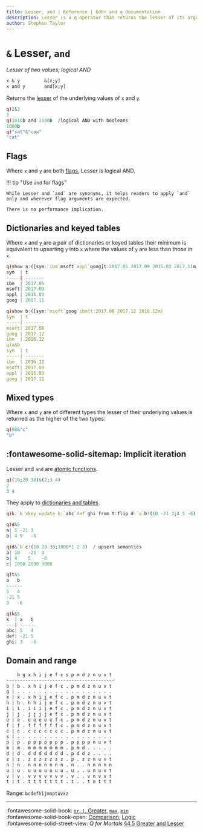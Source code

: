 ```yaml
---
title: Lesser, and | Reference | kdb+ and q documentation
description: Lesser is a q operator that returns the lesser of its arguments. and is a q keyword that performs a logical AND.
author: Stephen Taylor
---
```

# `&` Lesser, `and`




_Lesser of two values; logical AND_

```txt
x & y         &[x;y]
x and y       and[x;y]
```

Returns the [lesser](../basics/comparison.md) of the underlying values of `x` and `y`.

```q
q)2&3
2
q)1010b and 1100b  /logical AND with booleans
1000b
q)"sat"&"cow"
"cat"
```


## Flags

Where `x` and `y` are both [flags](../basics/glossary.md#flag), Lesser is logical AND.

!!! tip "Use `and` for flags"

    While Lesser and `and` are synonyms, it helps readers to apply `and` only and wherever flag arguments are expected. 

    There is no performance implication.


## Dictionaries and keyed tables

Where `x` and `y` are a pair of dictionaries or keyed tables their minimum is equivalent to upserting `y` into `x` where the values of `y` are less than those in `x`.

```q
q)show a:([sym:`ibm`msoft`appl`goog]t:2017.05 2017.09 2015.03 2017.11m)
sym  | t
-----| -------
ibm  | 2017.05
msoft| 2017.09
appl | 2015.03
goog | 2017.11

q)show b:([sym:`msoft`goog`ibm]t:2017.08 2017.12 2016.12m)
sym  | t
-----| -------
msoft| 2017.08
goog | 2017.12
ibm  | 2016.12
q)a&b
sym  | t
-----| -------
ibm  | 2016.12
msoft| 2017.08
appl | 2015.03
goog | 2017.11
```


## Mixed types

Where `x` and `y` are of different types the lesser of their underlying values is returned as the higher of the two types.

```q
q)98&"c"
"b"
```


## :fontawesome-solid-sitemap: Implicit iteration

Lesser and `and` are [atomic functions](../basics/atomic.md).

```q
q)(10;20 30)&(2;3 4)
2
3 4
```

They apply to [dictionaries and tables](../basics/math.md#dictionaries-and-tables).

```q
q)k:`k xkey update k:`abc`def`ghi from t:flip d:`a`b!(10 -21 3;4 5 -6)

q)d&5
a| 5 -21 3
b| 4 5   -6

q)d&`b`c!(10 20 30;1000*1 2 3)  / upsert semantics
a| 10   -21  3
b| 4    5    -6
c| 1000 2000 3000

q)t&5
a   b
------
5   4
-21 5
3   -6

q)k&5
k  | a   b
---| ------
abc| 5   4
def| -21 5
ghi| 3   -6
```




## Domain and range

```txt
    b g x h i j e f c s p m d z n u v t
----------------------------------------
b | b . x h i j e f c . p m d z n u v t
g | . . . . . . . . . . . . . . . . . .
x | x . x h i j e f c . p m d z n u v t
h | h . h h i j e f c . p m d z n u v t
i | i . i i i j e f c . p m d z n u v t
j | j . j j j j e f c . p m d z n u v t
e | e . e e e e e f c . p m d z n u v t
f | f . f f f f f f c . p m d z n u v t
c | c . c c c c c c c . p m d z n u v t
s | . . . . . . . . . . . . . . . . . .
p | p . p p p p p p p . p p p p n u v t
m | m . m m m m m m m . p m d . . . . .
d | d . d d d d d d d . p d d z . . . .
z | z . z z z z z z z . p . z z n u v t
n | n . n n n n n n n . n . . n n n n n
u | u . u u u u u u u . u . . u n u v t
v | v . v v v v v v v . v . . v n v v t
t | t . t t t t t t t . t . . t n t t t
```

Range: `bcdefhijmnptuvxz`

----
:fontawesome-solid-book:
[`or`, `|`, Greater](greater.md),
[`max`](max.md), [`min`](min.md)
<br>
:fontawesome-solid-book-open:
[Comparison](../basics/comparison.md),
[Logic](../basics/by-topic.md#logic)
<br>
:fontawesome-solid-street-view:
_Q for Mortals_
[§4.5 Greater and Lesser](/q4m3/4_Operators/#45-greater-and-lesser-amp)


